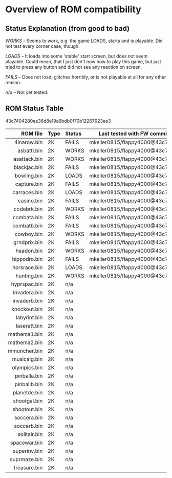 Overview of ROM compatibility
=============================

Status Explanation (from good to bad)
-------------------------------------
*WORKS* - Seems to work, e.g. the game LOADS, starts and is playable. Did not
test every corner case, though.

*LOADS* – It loads into some 'stable' start screen, but does not seem
playable. Could mean, that I just don't now how to play this game, but just
tried to press any button and did not see any reaction on screen.

*FAILS* – Does not load, glitches horribly, or is not playable at all for any
other reason.

*n/a* – Not yet tested.

ROM Status Table
----------------

43c7404280ee36d8e19a6bdb0f70b12267623ee3

ROM file     | Type | Status | Last tested with FW commit
------------:|:-----|:-------|-------------------------------
 4inarow.bin | 2K   | FAILS  | mkeller0815/flappy4000@43c7404
 asbattl.bin | 2K   | WORKS  | mkeller0815/flappy4000@43c7404
asattack.bin | 2K   | WORKS  | mkeller0815/flappy4000@43c7404
blackjac.bin | 2K   | FAILS  | mkeller0815/flappy4000@43c7404
 bowling.bin | 2K   | LOADS  | mkeller0815/flappy4000@43c7404
 capture.bin | 2K   | FAILS  | mkeller0815/flappy4000@43c7404
carraces.bin | 2K   | LOADS  | mkeller0815/flappy4000@43c7404
  casino.bin | 2K   | FAILS  | mkeller0815/flappy4000@43c7404
 codebrk.bin | 2K   | WORKS  | mkeller0815/flappy4000@43c7404
 combata.bin | 2K   | FAILS  | mkeller0815/flappy4000@43c7404
 combatb.bin | 2K   | FAILS  | mkeller0815/flappy4000@43c7404
  cowboy.bin | 2K   | WORKS  | mkeller0815/flappy4000@43c7404
grndprix.bin | 2K   | FAILS  | mkeller0815/flappy4000@43c7404
  headon.bin | 2K   | WORKS  | mkeller0815/flappy4000@43c7404
hippodro.bin | 2K   | FAILS  | mkeller0815/flappy4000@43c7404
horsrace.bin | 2K   | LOADS  | mkeller0815/flappy4000@43c7404
 hunting.bin | 2K   | WORKS  | mkeller0815/flappy4000@43c7404
hyprspac.bin | 2K   | n/a    |
invadera.bin | 2K   | n/a    |
invaderb.bin | 2K   | n/a    |
knockout.bin | 2K   | n/a    |
labyrint.bin | 2K   | n/a    |
laseratt.bin | 2K   | n/a    |
mathema1.bin | 2K   | n/a    |
mathema2.bin | 2K   | n/a    |
mmuncher.bin | 2K   | n/a    |
musicalg.bin | 2K   | n/a    |
olympics.bin | 2K   | n/a    |
pinballa.bin | 2K   | n/a    |
pinballb.bin | 2K   | n/a    |
planetde.bin | 2K   | n/a    |
shootgal.bin | 2K   | n/a    |
shootout.bin | 2K   | n/a    |
 soccera.bin | 2K   | n/a    |
 soccerb.bin | 2K   | n/a    |
solitair.bin | 2K   | n/a    |
spacewar.bin | 2K   | n/a    |
superinv.bin | 2K   | n/a    |
suprmaze.bin | 2K   | n/a    |
treasure.bin | 2K   | n/a    |
